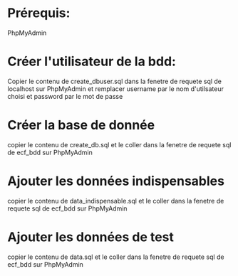 # Prérequis: 

PhpMyAdmin

# Créer l'utilisateur de la bdd: 

Copier le contenu de create_dbuser.sql dans la fenetre de requete sql de localhost sur PhpMyAdmin et remplacer username par le nom d'utilsateur choisi et password par le mot de passe

# Créer la base de donnée

copier le contenu de create_db.sql et le coller dans la fenetre de requete sql de ecf_bdd sur PhpMyAdmin

# Ajouter les données indispensables

copier le contenu de data_indispensable.sql et le coller dans la fenetre de requete sql de ecf_bdd sur PhpMyAdmin

# Ajouter les données de test

copier le contenu de data.sql et le coller dans la fenetre de requete sql de ecf_bdd sur PhpMyAdmin